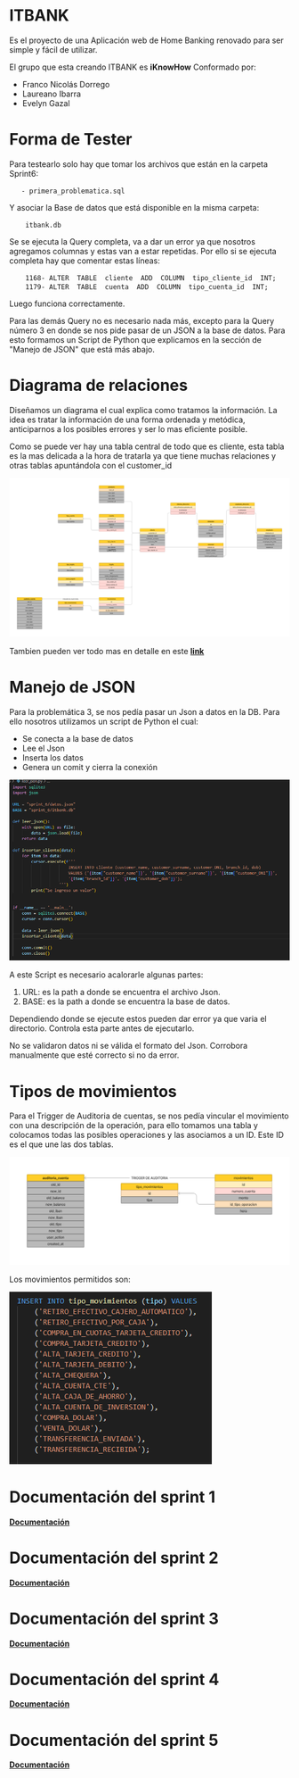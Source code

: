 ﻿# ITBANK
Es el proyecto de una Aplicación web de Home Banking renovado para ser simple y fácil de utilizar.

El grupo que esta creando ITBANK es **iKnowHow** Conformado por: 
  - Franco Nicolás Dorrego
  - Laureano Ibarra
  - Evelyn Gazal

# Forma de Tester

Para testearlo solo hay que tomar los archivos que están en la carpeta Sprint6:

	   - primera_problematica.sql 

Y asociar la Base de datos que está disponible en la misma carpeta:

	    itbank.db

Se se ejecuta la Query completa, va a dar un error ya que nosotros agregamos columnas y estas van a estar repetidas. Por ello si se ejecuta completa hay que comentar estas líneas:

	    1168- ALTER  TABLE  cliente  ADD  COLUMN  tipo_cliente_id  INT;
	    1179- ALTER  TABLE  cuenta  ADD  COLUMN  tipo_cuenta_id  INT;

Luego funciona correctamente. 

Para las demás Query no es necesario nada más, excepto para la Query número 3 en donde se nos pide pasar de un JSON a la base de datos. Para esto formamos un Script de Python que explicamos en la sección de "Manejo de JSON" que está más abajo.


## <h1>Diagrama de relaciones</h1>

Diseñamos un diagrama el cual explica como tratamos la información. La idea es tratar la información de una forma ordenada y metódica, anticiparnos a los posibles errores y ser lo mas eficiente posible.

Como se puede ver hay una tabla central de todo que es cliente, esta tabla es la mas delicada a la hora de tratarla ya que tiene muchas relaciones y otras tablas apuntándola con el customer_id

**![](./docs/flujo.png)**

Tambien pueden ver todo mas en detalle en este  **[link](https://www.figma.com/file/mTLGphDg9EWaycGL1EaiJN/Untitled?type=whiteboard&node-id=0-1&t=KH8TAK1QJExl1xzR-0)**


## <h1>Manejo de JSON</h1>

Para la problemática 3, se nos pedía pasar un Json a datos en la DB. Para ello nosotros utilizamos un script de Python el cual:

 - Se conecta a la base de datos
 - Lee el Json
 - Inserta los datos
 - Genera un comit y cierra la conexión 

 **![](./docs/py.png)**

A este Script es necesario acalorarle algunas partes: 

 1. URL: es la path a donde se encuentra el archivo Json.
 2. BASE: es la path a donde se encuentra la base de datos.

Dependiendo donde se ejecute estos pueden dar error ya que varia el directorio. Controla esta parte antes de ejecutarlo.

No se validaron datos ni se válida el formato del Json. Corrobora manualmente que esté correcto si no da error.

## <h1>Tipos de movimientos</h1>

Para el Trigger de Auditoria de cuentas, se nos pedía vincular el movimiento con una descripción de la operación, para ello tomamos una tabla y colocamos todas las posibles operaciones y las asociamos a un ID. Este ID es el que une las dos tablas.

 **![](./docs/movimientos.png)**

Los movimientos permitidos son:

 **![](./docs/tipos_moviminetos.png)**



## <h1>Documentación del sprint 1</h1>

**[Documentación](./sprint_1/README.md)**

## <h1>Documentación del sprint 2</h1>

**[Documentación](./sprint_2/README_Sprint_2.md)**


## <h1>Documentación del sprint 3</h1>

**[Documentación](./sprint_3/README_Sprint_3.md)**

## <h1>Documentación del sprint 4</h1>

**[Documentación](./sprint_4/README.md)**

## <h1>Documentación del sprint 5</h1>

**[Documentación](./sprint_5/README.md)**
